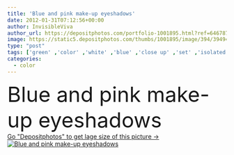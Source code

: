 ```yaml
---
title: 'Blue and pink make-up eyeshadows'
date: 2012-01-31T07:12:56+00:00
author: InvisibleViva
author_url: https://depositphotos.com/portfolio-1001895.html?ref=64678756
image: https://static5.depositphotos.com/thumbs/1001895/image/394/3949415/api_thumb_450.jpg?forcejpeg=true
type: "post"
tags: ['green' ,'color' ,'white' ,'blue' ,'close up' ,'set' ,'isolated' ,'beautiful' ,'elegance' ,'female' ,'beauty' ,'sparkle' ,'up' ,'health' ,'container' ,'care' ,'fashion' ,'paint' ,'pink' ,'eye' ,'product' ,'glamour' ,'tool' ,'health care' ,'accessories' ,'brush' ,'cosmetic' ,'feminine' ,'make' ,'make up' ,'makeup' ,'skincare' ,'tube' ,'hygiene' ,'facial' ,'lady' ,'palette' ,'look' ,'isolate' ,'vogue' ,'glamor' ,'gloss' ,'attractive' ,'blush' ,'blusher' ,'compact' ,'shadows' ,'makeover' ,'eyeshadows' ]
categories: 
  - color
---
```

<div aling="center">
            <font size="60"> Blue and pink make-up eyeshadows</font>   
</div>
<div>
    <a href='https://static5.depositphotos.com/thumbs/1001895/image/394/3949415/api_thumb_450.jpg?forcejpeg=true?ref=64678756' target=_blank > Go "Depositphotos" to get lage size of this picture ->
        <img href='https://static5.depositphotos.com/thumbs/1001895/image/394/3949415/api_thumb_450.jpg?forcejpeg=true?ref=64678756' src='https://static5.depositphotos.com/1001895/394/i/950/depositphotos_3949415-stock-photo-blue-and-pink-make-up.jpg?forcejpeg=true' alt='Blue and pink make-up eyeshadows' >
    </a>
</div>
